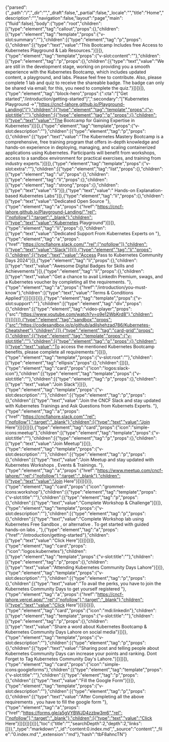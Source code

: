 {"parsed":{"_path":"/","_dir":"","_draft":false,"_partial":false,"_locale":"","title":"Home","description":"","navigation":false,"layout":"page","main":{"fluid":false},"body":{"type":"root","children":[{"type":"element","tag":"callout","props":{},"children":[{"type":"element","tag":"template","props":{"v-slot:summary":""},"children":[{"type":"element","tag":"p","props":{},"children":[{"type":"text","value":"This Bootcamp Includes free Access to Kubernetes Playground & Lab Resources."}]}]},{"type":"element","tag":"template","props":{"v-slot:content":""},"children":[{"type":"element","tag":"p","props":{},"children":[{"type":"text","value":"We are still in the development stage, working on providing you a smooth experience with the Kubernetes Bootcamp, which includes updated content, a playground, and labs. Please feel free to contribute. Also, please complete 1 lab and quiz to receive the shareable badge. The badge can only be shared via email; for this, you need to complete the quiz."}]}]}]},{"type":"element","tag":"block-hero","props":{":cta":"[\"Get started\",\"/introduction/getting-started\"]",":secondary":"[\"Kubernetes Playground →\",\"https://cncf-lahore.github.io/Playground-Landing\"]"},"children":[{"type":"element","tag":"template","props":{"v-slot:title":""},"children":[{"type":"element","tag":"p","props":{},"children":[{"type":"text","value":"The Bootcamp for Gaining Expertise in Kubernetes"}]}]},{"type":"element","tag":"template","props":{"v-slot:description":""},"children":[{"type":"element","tag":"p","props":{},"children":[{"type":"text","value":"The Kubernetes Mastery Bootcamp is a comprehensive, free training program that offers in-depth knowledge and hands-on experience in deploying, managing, and scaling containerized applications using Kubernetes. Participants will benefit from workshops, access to a sandbox environment for practical exercises, and training from industry experts."}]}]},{"type":"element","tag":"template","props":{"v-slot:extra":""},"children":[{"type":"element","tag":"list","props":{},"children":[{"type":"element","tag":"ul","props":{},"children":[{"type":"element","tag":"li","props":{},"children":[{"type":"element","tag":"strong","props":{},"children":[{"type":"text","value":"5"}]},{"type":"text","value":" Hands-on Explanation-based Kubernetes Labs"}]},{"type":"element","tag":"li","props":{},"children":[{"type":"text","value":"Dedicated Open Source "},{"type":"element","tag":"a","props":{"href":"https://cncf-lahore.github.io/Playground-Landing/","rel":["nofollow"],":target":"_blank"},"children":[{"type":"text","value":"Kubernetes Playground"}]}]},{"type":"element","tag":"li","props":{},"children":[{"type":"text","value":"Dedicated Support From Kubernetes Experts on "},{"type":"element","tag":"a","props":{"href":"https://cncflahore.slack.com/","rel":["nofollow"]},"children":[{"type":"text","value":"Slack"}]}]},{"type":"element","tag":"li","props":{},"children":[{"type":"text","value":"Access Pass to Kubernetes Community Days 2024"}]},{"type":"element","tag":"li","props":{},"children":[{"type":"text","value":"Awesome Digital Badges for Skills and Achievements"}]},{"type":"element","tag":"li","props":{},"children":[{"type":"text","value":"Get a chance to avail LinkedIn Premium, swags, and a Kubernetes voucher by completing all the requirements. "},{"type":"element","tag":"a","props":{"href":"/introduction/you-must-know"},"children":[{"type":"text","value":"Terms & Conditions Applied"}]}]}]}]}]},{"type":"element","tag":"template","props":{"v-slot:support":""},"children":[{"type":"element","tag":"div","props":{},"children":[{"type":"element","tag":"video-player","props":{"src":"https://www.youtube.com/watch?v=o9e12WbKrd8"},"children":[]}]}]}]},{"type":"element","tag":"sandbox","props":{"src":"https://codesandbox.io/p/github/adilshehzad786/Kubernetes-Cheatsheet"},"children":[]},{"type":"element","tag":"card-grid","props":{},"children":[{"type":"element","tag":"template","props":{"v-slot:title":""},"children":[{"type":"element","tag":"p","props":{},"children":[{"type":"text","value":"To access the mentioned Kubernetes Bootcamp benefits, please complete all requirements:"}]}]},{"type":"element","tag":"template","props":{"v-slot:root":""},"children":[{"type":"element","tag":"ellipsis","props":{},"children":[]}]},{"type":"element","tag":"card","props":{"icon":"logos:slack-icon"},"children":[{"type":"element","tag":"template","props":{"v-slot:title":""},"children":[{"type":"element","tag":"p","props":{},"children":[{"type":"text","value":"Join Slack"}]}]},{"type":"element","tag":"template","props":{"v-slot:description":""},"children":[{"type":"element","tag":"p","props":{},"children":[{"type":"text","value":"Join the CNCF Slack and stay updated with Kubernetes Trainings and Ask Questions from Kubernets Experts. "},{"type":"element","tag":"a","props":{"href":"https://cncflahore.slack.com","rel":["nofollow"],":target":"_blank"},"children":[{"type":"text","value":"Join Here"}]}]}]}]},{"type":"element","tag":"card","props":{"icon":"simple-icons:meetup"},"children":[{"type":"element","tag":"template","props":{"v-slot:title":""},"children":[{"type":"element","tag":"p","props":{},"children":[{"type":"text","value":"Join Meetup"}]}]},{"type":"element","tag":"template","props":{"v-slot:description":""},"children":[{"type":"element","tag":"p","props":{},"children":[{"type":"text","value":"Join Meetup and stay updated with Kubernetes Workshops , Events & Trainings. "},{"type":"element","tag":"a","props":{"href":"https://www.meetup.com/cncf-lahore/","rel":["nofollow"],":target":"_blank"},"children":[{"type":"text","value":"Join Here"}]}]}]}]},{"type":"element","tag":"card","props":{"icon":"grommet-icons:workshop"},"children":[{"type":"element","tag":"template","props":{"v-slot:title":""},"children":[{"type":"element","tag":"p","props":{},"children":[{"type":"text","value":"Complete Workshop & Challenge"}]}]},{"type":"element","tag":"template","props":{"v-slot:description":""},"children":[{"type":"element","tag":"p","props":{},"children":[{"type":"text","value":"Complete Workshop lab using Kubernetes Free Sandbox , or alternative . To get started with guided hands-on labs , "},{"type":"element","tag":"a","props":{"href":"/introduction/getting-started"},"children":[{"type":"text","value":"Click Here"}]}]}]}]},{"type":"element","tag":"card","props":{"icon":"logos:kubernetes"},"children":[{"type":"element","tag":"template","props":{"v-slot:title":""},"children":[{"type":"element","tag":"p","props":{},"children":[{"type":"text","value":"Attending Kubernetes Community Days Lahore"}]}]},{"type":"element","tag":"template","props":{"v-slot:description":""},"children":[{"type":"element","tag":"p","props":{},"children":[{"type":"text","value":"To avail the perks, you have to join the Kubernetes Community Days to get yourself registered "},{"type":"element","tag":"a","props":{"href":"https://cncf-lahore.vercel.app/","rel":["nofollow"],":target":"_blank"},"children":[{"type":"text","value":"Click Here"}]}]}]}]},{"type":"element","tag":"card","props":{"icon":"mdi:linkedin"},"children":[{"type":"element","tag":"template","props":{"v-slot:title":""},"children":[{"type":"element","tag":"p","props":{},"children":[{"type":"text","value":"Share a word about Kubernetes Bootcamp & Kubernetes Community Days Lahore on social media"}]}]},{"type":"element","tag":"template","props":{"v-slot:description":""},"children":[{"type":"element","tag":"p","props":{},"children":[{"type":"text","value":"Sharing post and telling people about Kubernetes Community Days can increase your points and ranking. Dont Forget to Tag Kubernetes Community Day's Lahore."}]}]}]},{"type":"element","tag":"card","props":{"icon":"simple-icons:googleforms"},"children":[{"type":"element","tag":"template","props":{"v-slot:title":""},"children":[{"type":"element","tag":"p","props":{},"children":[{"type":"text","value":"Fill the Google Form"}]}]},{"type":"element","tag":"template","props":{"v-slot:description":""},"children":[{"type":"element","tag":"p","props":{},"children":[{"type":"text","value":"After Completing all the above requirements , you have to fill the google form "},{"type":"element","tag":"a","props":{"href":"https://forms.gle/a5gVYBWJD4zzbw3m6","rel":["nofollow"],":target":"_blank"},"children":[{"type":"text","value":"Click Here"}]}]}]}]}]}],"toc":{"title":"","searchDepth":2,"depth":2,"links":[]}},"_type":"markdown","_id":"content:0.index.md","_source":"content","_file":"0.index.md","_extension":"md"},"hash":"tbF8ahncTN"}